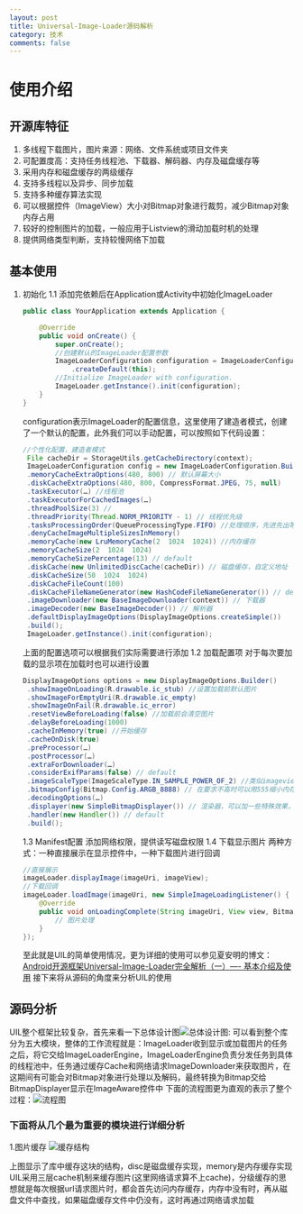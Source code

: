 ```yaml
---
layout: post
title: Universal-Image-Loader源码解析
category: 技术
comments: false
---
```


# 使用介绍

## 开源库特征

1. 多线程下载图片，图片来源：网络、文件系统或项目文件夹
2. 可配置度高：支持任务线程池、下载器、解码器、内存及磁盘缓存等
3. 采用内存和磁盘缓存的两级缓存
4. 支持多线程以及异步、同步加载
5. 支持多种缓存算法实现
6. 可以根据控件（ImageView）大小对Bitmap对象进行裁剪，减少Bitmap对象内存占用
7. 较好的控制图片的加载，一般应用于Listview的滑动加载时机的处理
8. 提供网络类型判断，支持较慢网络下加载

## 基本使用

1. 初始化
    1.1 添加完依赖后在Application或Activity中初始化ImageLoader

    ```java
    public class YourApplication extends Application {

        @Override
        public void onCreate() {
            super.onCreate();
            //创建默认的ImageLoader配置参数  
            ImageLoaderConfiguration configuration = ImageLoaderConfiguration  
                .createDefault(this); 
            //Initialize ImageLoader with configuration.  
            ImageLoader.getInstance().init(configuration);     
        }
    }
    ```
    configuration表示ImageLoader的配置信息，这里使用了建造者模式，创建了一个默认的配置，此外我们可以手动配置，可以按照如下代码设置：
    
    ```java
    //个性化配置，建造者模式
     File cacheDir = StorageUtils.getCacheDirectory(context); 
     ImageLoaderConfiguration config = new ImageLoaderConfiguration.Builder(context) 
     .memoryCacheExtraOptions(480, 800) // 默认屏幕大小
     .diskCacheExtraOptions(480, 800, CompressFormat.JPEG, 75, null) 
     .taskExecutor(…) //线程池
     .taskExecutorForCachedImages(…) 
     .threadPoolSize(3) //
     .threadPriority(Thread.NORM_PRIORITY - 1) // 线程优先级
     .tasksProcessingOrder(QueueProcessingType.FIFO) //处理顺序，先进先出等 
     .denyCacheImageMultipleSizesInMemory() 
     .memoryCache(new LruMemoryCache(2  1024  1024)) //内存缓存 
     .memoryCacheSize(2  1024  1024) 
     .memoryCacheSizePercentage(13) // default 
     .diskCache(new UnlimitedDiscCache(cacheDir)) // 磁盘缓存，自定义地址
     .diskCacheSize(50  1024  1024) 
     .diskCacheFileCount(100) 
     .diskCacheFileNameGenerator(new HashCodeFileNameGenerator()) // default 
     .imageDownloader(new BaseImageDownloader(context)) // 下载器 
     .imageDecoder(new BaseImageDecoder()) // 解析器
     .defaultDisplayImageOptions(DisplayImageOptions.createSimple()) 
     .build(); 
     ImageLoader.getInstance().init(configuration);
     ```
     上面的配置选项可以根据我们实际需要进行添加
    1.2 加载配置项
    对于每次要加载的显示项在加载时也可以进行设置
    
    ```java
    DisplayImageOptions options = new DisplayImageOptions.Builder() 
     .showImageOnLoading(R.drawable.ic_stub) //设置加载前默认图片
     .showImageForEmptyUri(R.drawable.ic_empty) 
     .showImageOnFail(R.drawable.ic_error) 
     .resetViewBeforeLoading(false) //加载前会清空图片
     .delayBeforeLoading(1000) 
     .cacheInMemory(true) //开始缓存
     .cacheOnDisk(true) 
     .preProcessor(…) 
     .postProcessor(…) 
     .extraForDownloader(…) 
     .considerExifParams(false) // default 
     .imageScaleType(ImageScaleType.IN_SAMPLE_POWER_OF_2) //类似imageview scaleType
     .bitmapConfig(Bitmap.Config.ARGB_8888) // 在要求不高时可以用555缩小内存占用 
     .decodingOptions(…) 
     .displayer(new SimpleBitmapDisplayer()) // 渲染器，可以加一些特殊效果，例如矩形圆角等 
     .handler(new Handler()) // default 
     .build();
     ```
    1.3 Manifest配置
    添加网络权限，提供读写磁盘权限
    1.4 下载显示图片
    两种方式：一种直接展示在显示控件中，一种下载图片进行回调
    
    ```java
    //直接展示
    imageLoader.displayImage(imageUri, imageView);
    //下载回调
    imageLoader.loadImage(imageUri, new SimpleImageLoadingListener() {
        @Override
        public void onLoadingComplete(String imageUri, View view, Bitmap loadedImage) {
            // 图片处理
        }
    });
    ```
    至此就是UIL的简单使用情况，更为详细的使用可以参见夏安明的博文：[Android开源框架Universal-Image-Loader完全解析（一）—- 基本介绍及使用](http://blog.csdn.net/xiaanming/article/details/26810303)
    接下来将从源码的角度来分析UIL的使用
## 源码分析
UIL整个框架比较复杂，首先来看一下总体设计图![总体设计图](https://raw.githubusercontent.com/android-cn/android-open-project-analysis/master/tool-lib/image-cache/universal-image-loader/image/overall-design.png):
    可以看到整个库分为五大模块，整体的工作流程就是：ImageLoader收到显示或加载图片的任务之后，将它交给ImageLoaderEngine，ImageLoaderEngine负责分发任务到具体的线程池中，任务通过缓存Cache和网络请求ImageDownloader来获取图片，在这期间有可能会对Bitmap对象进行处理以及解码，最终转换为Bitmap交给BitmapDisplayer显示在ImageAware控件中
    下面的流程图更为直观的表示了整个过程：![流程图](https://raw.githubusercontent.com/android-cn/android-open-project-analysis/master/tool-lib/image-cache/universal-image-loader/image/uil-flow.png)
    
### 下面将从几个最为重要的模块进行详细分析
1.图片缓存
![缓存结构](http://images.cnblogs.com/cnblogs_com/CoolRandy/672231/o_cache.PNG)

上图显示了库中缓存这块的结构，disc是磁盘缓存实现，memory是内存缓存实现
UIL采用三层cache机制来缓存图片(这里网络请求算不上cache)，分级缓存的思想就是每次根据url请求图片时，都会首先访问内存缓存，内存中没有时，再从磁盘文件中查找，如果磁盘缓存文件中仍没有，这时再通过网络请求加载
